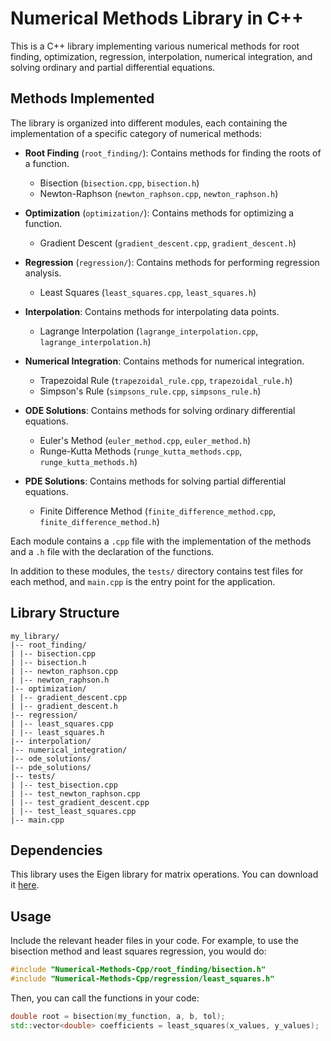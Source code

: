 # Numerical Methods Library in C++

This is a C++ library implementing various numerical methods for root finding, optimization, regression, interpolation, numerical integration, and solving ordinary and partial differential equations.

## Methods Implemented

The library is organized into different modules, each containing the implementation of a specific category of numerical methods:

- **Root Finding** (`root_finding/`): Contains methods for finding the roots of a function.
  - Bisection (`bisection.cpp`, `bisection.h`)
  - Newton-Raphson (`newton_raphson.cpp`, `newton_raphson.h`)

- **Optimization** (`optimization/`): Contains methods for optimizing a function.
  - Gradient Descent (`gradient_descent.cpp`, `gradient_descent.h`)

- **Regression** (`regression/`): Contains methods for performing regression analysis.
  - Least Squares (`least_squares.cpp`, `least_squares.h`)

- **Interpolation**: Contains methods for interpolating data points.
  - Lagrange Interpolation (`lagrange_interpolation.cpp`, `lagrange_interpolation.h`)

- **Numerical Integration**: Contains methods for numerical integration.
  - Trapezoidal Rule (`trapezoidal_rule.cpp`, `trapezoidal_rule.h`)
  - Simpson's Rule (`simpsons_rule.cpp`, `simpsons_rule.h`)

- **ODE Solutions**: Contains methods for solving ordinary differential equations.
  - Euler's Method (`euler_method.cpp`, `euler_method.h`)
  - Runge-Kutta Methods (`runge_kutta_methods.cpp`, `runge_kutta_methods.h`)

- **PDE Solutions**: Contains methods for solving partial differential equations.
  - Finite Difference Method (`finite_difference_method.cpp`, `finite_difference_method.h`)

Each module contains a `.cpp` file with the implementation of the methods and a `.h` file with the declaration of the functions.

In addition to these modules, the `tests/` directory contains test files for each method, and `main.cpp` is the entry point for the application.

## Library Structure

```
my_library/
|-- root_finding/
| |-- bisection.cpp
| |-- bisection.h
| |-- newton_raphson.cpp
| |-- newton_raphson.h
|-- optimization/
| |-- gradient_descent.cpp
| |-- gradient_descent.h
|-- regression/
| |-- least_squares.cpp
| |-- least_squares.h
|-- interpolation/
|-- numerical_integration/
|-- ode_solutions/
|-- pde_solutions/
|-- tests/
| |-- test_bisection.cpp
| |-- test_newton_raphson.cpp
| |-- test_gradient_descent.cpp
| |-- test_least_squares.cpp
|-- main.cpp

```

## Dependencies

This library uses the Eigen library for matrix operations. You can download it [here](http://eigen.tuxfamily.org/index.php?title=Main_Page).

## Usage

Include the relevant header files in your code. For example, to use the bisection method and least squares regression, you would do:

```cpp
#include "Numerical-Methods-Cpp/root_finding/bisection.h"
#include "Numerical-Methods-Cpp/regression/least_squares.h"
```

Then, you can call the functions in your code:

```cpp
double root = bisection(my_function, a, b, tol);
std::vector<double> coefficients = least_squares(x_values, y_values);
```

